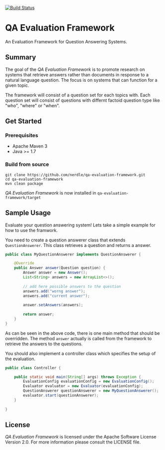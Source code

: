 [![Build Status](https://travis-ci.org/nerdle/qa-evaluation-framework.svg?branch=master)](https://travis-ci.org/nerdle/qa-evaluation-framework)

QA Evaluation Framework
=======================

An Evaluation Framework for Question Answering Systems.

## Summary

The goal of the _QA Evaluation Framework_ is to promote research on systems that retrieve answers rather than documents in response to a natural language question. The focus is on systems that can function for a given topic.

The framework will consist of a question set for each topics with. Each question set will consist of questions with differnt factoid question type like "who", "where" or "when".

## Get Started

### Prerequisites
* Apache Maven 3
* Java >= 1.7

### Build from source

```
git clone https://github.com/nerdle/qa-evaluation-framework.git
cd qa-evaluation-framework
mvn clean package
```

_QA Evaluation Framework_ is now installed in `qa-evaluation-framework/target`

## Sample Usage

Evaluate your question answering system! Lets take a simple example for how to use the framwork.

You need to create a question answerer class that extends `QuestionAnswerer`. This class retrieves a question and returns a answer.

```java
public class MyQuestionAnswerer implements QuestionAnswerer {

    @Override
    public Answer answer(Question question) {
        Answer answer = new Answer();
        List<String> answers = new ArrayList<>();
        
        // add here possible answers to the question
        answers.add("worng answer");
        answers.add("current answer");
        
        answer.setAnswers(answers);
        
        return answer;
    }
}
```

As can be seen in the above code, there is one main method that should be overridden. The method `answer` actually is called from the framework to retrieve the answers to the questions.

You should also implement a controller class which specifies the setup of the evaluation.

```java
public class Controller {

    public static void main(String[] args) throws Exception {
        EvaluationConfig evaluationConfig = new EvaluationConfig();
        Evaluator evaluator = new Evaluator(evaluationConfig);
        QuestionAnswerer questionAnswerer = new MyQuestionAnswerer();
        evaluator.start(questionAnswerer);
    }
    
}
```

## License

_QA Evaluation Framework_ is licensed under the Apache Software License Version 2.0. For more
information please consult the LICENSE file.
